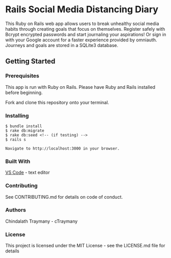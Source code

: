 # Rails Social Media Distancing Diary
This Ruby on Rails web app allows users to break unhealthy social media habits through creating goals that focus on themselves. Register safely with Bcrypt encrypted passwords and start journaling your aspirations! Or sign in with your Google account for a faster experience provided by omniauth. Journeys and goals are stored in a SQLite3 database.


## Getting Started
### Prerequisites
This app is run with Ruby on Rails. Please have Ruby and Rails installed before beginning.

Fork and clone this repository onto your terminal.

### Installing
    $ bundle install
    $ rake db:migrate
    $ rake db:seed <!-- (if testing) -->
    $ rails s

    Navigate to http://localhost:3000 in your browser.

### Built With
[VS Code](https://code.visualstudio.com/) - text editor

### Contributing
See CONTRIBUTING.md for details on code of conduct.

### Authors
Chindalath Traymany - cTraymany

### License
This project is licensed under the MIT License - see the LICENSE.md file for details